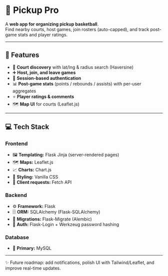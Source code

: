 # 🏀 Pickup Pro

A **web app for organizing pickup basketball**.  
Find nearby courts, host games, join rosters (auto-capped), and track post-game stats and player ratings.

---

## 📌 Features

- 📍 **Court discovery** with lat/lng & radius search (Haversine)  
- ➕ **Host, join, and leave games**   
- 🔐 **Session-based authentication**  
- 📊 **Post-game stats** (points / rebounds / assists) with per-user aggregates  
- ⭐ **Player ratings & comments** 
- 🗺️ **Map UI** for courts (Leaflet.js)   

---

## 💻 Tech Stack

### **Frontend**
- 🖼️ **Templating:** Flask Jinja (server-rendered pages)  
- 🗺️ **Maps:** Leaflet.js  
- 📈 **Charts:** Chart.js  
- 🎨 **Styling:** Vanilla CSS  
- 📡 **Client requests:** Fetch API  

### **Backend**
- ⚙️ **Framework:** Flask  
- 🗄️ **ORM:** SQLAlchemy (Flask-SQLAlchemy)  
- 🔄 **Migrations:** Flask-Migrate (Alembic)  
- 🔐 **Auth:** Flask-Login + Werkzeug password hashing    

### **Database**
- 🏦 **Primary:** MySQL    

---

✨ Future roadmap: add notifications, polish UI with Tailwind/Leaflet, and improve real-time updates.
